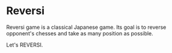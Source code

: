 Reversi
=========

Reversi game is a classical Japanese game. Its goal is to reverse opponent's chesses and take as many position as possible. 

Let's REVERSI.